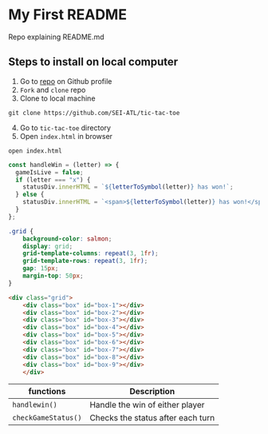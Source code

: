 # My First README

Repo explaining README.md


## Steps to install on local computer
1. Go to [repo](https://github.com/SEI-ATL/tic-tac-toe) on Github profile
2. `Fork` and `clone` repo
3. Clone to local machine
```text
git clone https://github.com/SEI-ATL/tic-tac-toe
```
4. Go to `tic-tac-toe` directory
5. Open `index.html` in browser
```text
open index.html
```



```javascript 
const handleWin = (letter) => {
  gameIsLive = false;
  if (letter === "x") {
    statusDiv.innerHTML = `${letterToSymbol(letter)} has won!`;
  } else {
    statusDiv.innerHTML = `<span>${letterToSymbol(letter)} has won!</span>`;
  }
};
```

```css
.grid {
    background-color: salmon;
    display: grid;
    grid-template-columns: repeat(3, 1fr);
    grid-template-rows: repeat(3, 1fr);
    gap: 15px;
    margin-top: 50px;
}
```

```html
<div class="grid">
    <div class="box" id="box-1"></div>
    <div class="box" id="box-2"></div>
    <div class="box" id="box-3"></div>
    <div class="box" id="box-4"></div>
    <div class="box" id="box-5"></div>
    <div class="box" id="box-6"></div>
    <div class="box" id="box-7"></div>
    <div class="box" id="box-8"></div>
    <div class="box" id="box-9"></div>
    </div>

```

| functions | Description |
| ----------- | ----------- |
| `handlewin()` | Handle the win of either player |
| `checkGameStatus()` | Checks the status after each turn |